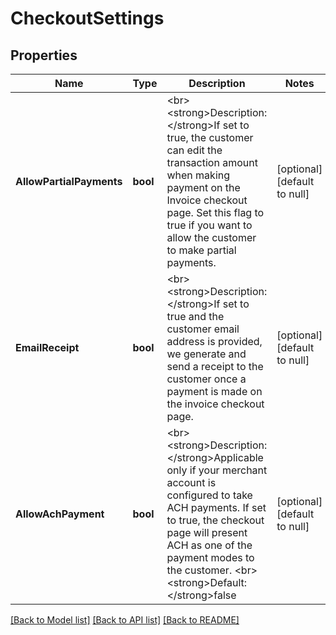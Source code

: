 # CheckoutSettings

## Properties
Name | Type | Description | Notes
------------ | ------------- | ------------- | -------------
**AllowPartialPayments** | **bool** | &lt;br&gt;&lt;strong&gt;Description: &lt;/strong&gt;If set to true, the customer can edit the transaction amount when making payment on the Invoice checkout page. Set this flag to true if you want to allow the customer to make partial payments.  | [optional] [default to null]
**EmailReceipt** | **bool** | &lt;br&gt;&lt;strong&gt;Description: &lt;/strong&gt;If set to true and the customer email address is provided, we generate and send a receipt to the customer once a payment is made on the invoice checkout page.  | [optional] [default to null]
**AllowAchPayment** | **bool** | &lt;br&gt;&lt;strong&gt;Description: &lt;/strong&gt;Applicable only if your merchant account is configured to take ACH payments. If set to true, the checkout page will present ACH as one of the payment modes to the customer. &lt;br&gt;&lt;strong&gt;Default: &lt;/strong&gt;false | [optional] [default to null]

[[Back to Model list]](../README.md#documentation-for-models) [[Back to API list]](../README.md#documentation-for-api-endpoints) [[Back to README]](../README.md)

